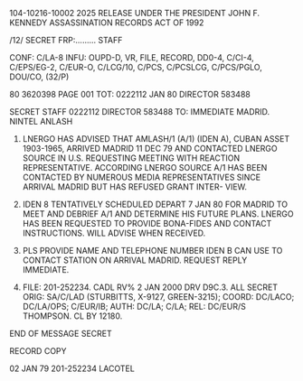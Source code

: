 104-10216-10002 2025 RELEASE UNDER THE PRESIDENT JOHN F. KENNEDY ASSASSINATION RECORDS ACT OF 1992

/12/  SECRET  FRP:.........
STAFF

CONF: C/LA-8 INFU: OUPD-D, VR, FILE, RECORD, DD0-4, C/CI-4,
C/EPS/EG-2, C/EUR-O, C/LCG/10, C/PCS, C/PCSLCG, C/PCS/PGLO, DOU/CO,
(32/P)

80 3620398  PAGE 001
  TOT: 0222112 JAN 80  DIRECTOR 583488

SECRET
STAFF 0222112 DIRECTOR 583488
TO: IMMEDIATE MADRID.
NINTEL  ANLASH

1. LNERGO HAS ADVISED THAT AMLASH/1 (A/1) (IDEN A), CUBAN
ASSET 1903-1965, ARRIVED MADRID 11 DEC 79 AND CONTACTED LNERGO
SOURCE IN U.S. REQUESTING MEETING WITH REACTION REPRESENTATIVE.
ACCORDING LNERGO SOURCE A/1 HAS BEEN CONTACTED BY NUMEROUS MEDIA
REPRESENTATIVES SINCE ARRIVAL MADRID BUT HAS REFUSED GRANT INTER-
VIEW.

2. IDEN 8 TENTATIVELY SCHEDULED DEPART 7 JAN 80 FOR MADRID
TO MEET AND DEBRIEF A/1 AND DETERMINE HIS FUTURE PLANS. LNERGO
HAS BEEN REQUESTED TO PROVIDE BONA-FIDES AND CONTACT INSTRUCTIONS.
WILL ADVISE WHEN RECEIVED.

3. PLS PROVIDE NAME AND TELEPHONE NUMBER IDEN B CAN USE TO
CONTACT STATION ON ARRIVAL MADRID. REQUEST REPLY IMMEDIATE.

4. FILE: 201-252234. CADL RV% 2 JAN 2000 DRV D9C.3. ALL
SECRET
ORIG: SA/C/LAD (STURBITTS, X-9127, GREEN-3215); COORD: DC/LACO;
DC/LA/OPS; C/EUR/IB; AUTH: DC/LA; C/LA; REL: DC/EUR/S
THOMPSON. CL BY 12180.

END OF MESSAGE SECRET

RECORD COPY

02 JAN 79
201-252234
LACOTEL
